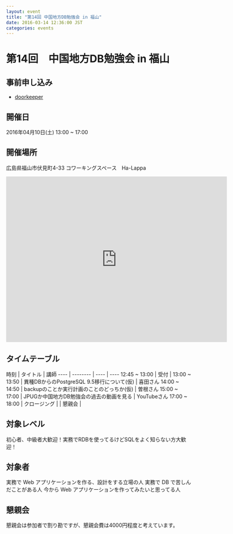 ```yaml
---
layout: event
title: "第14回 中国地方DB勉強会 in 福山"
date: 2016-03-14 12:36:00 JST
categories: events
---
```


# 第14回　中国地方DB勉強会 in 福山

## 事前申し込み

* [doorkeeper](https://dbstudychugoku.doorkeeper.jp/events/41097)

## 開催日
2016年04月10日(土) 13:00 ~ 17:00

## 開催場所　
広島県福山市伏見町4-33 コワーキングスペース　Ha-Lappa
<iframe src="https://www.google.com/maps/embed?pb=!1m18!1m12!1m3!1d3288.57542116266!2d133.3617905152266!3d34.48829358048958!2m3!1f0!2f0!3f0!3m2!1i1024!2i768!4f13.1!3m3!1m2!1s0x0%3A0x0!2zMzTCsDI5JzE3LjkiTiAxMzPCsDIxJzUwLjMiRQ!5e0!3m2!1sja!2sjp!4v1457926730091" width="600" height="450" frameborder="0" style="border:0" allowfullscreen></iframe>

## タイムテーブル

時刻 | タイトル | 講師
---- | -------- | ---- | ----
12:45 ~ 13:00 | 受付 |
13:00 ~ 13:50 | 異種DBからのPostgreSQL 9.5移行について(仮)  | 喜田さん
14:00 ~ 14:50 | backupのことか実行計画のことのどっちか(仮) 	| 曽根さん
15:00 ~ 17:00 | JPUGか中国地方DB勉強会の過去の動画を見る | YouTubeさん
17:00 ~ 18:00 | クロージング |
              | 懇親会 |

## 対象レベル

初心者、中級者大歓迎！実務でRDBを使ってるけどSQLをよく知らない方大歓迎！

## 対象者

実務で Web アプリケーションを作る、設計をする立場の人
実務で DB で苦しんだことがある人
今から Web アプリケーションを作ってみたいと思ってる人

## 懇親会

懇親会は参加者で割り勘ですが、懇親会費は4000円程度と考えています。
